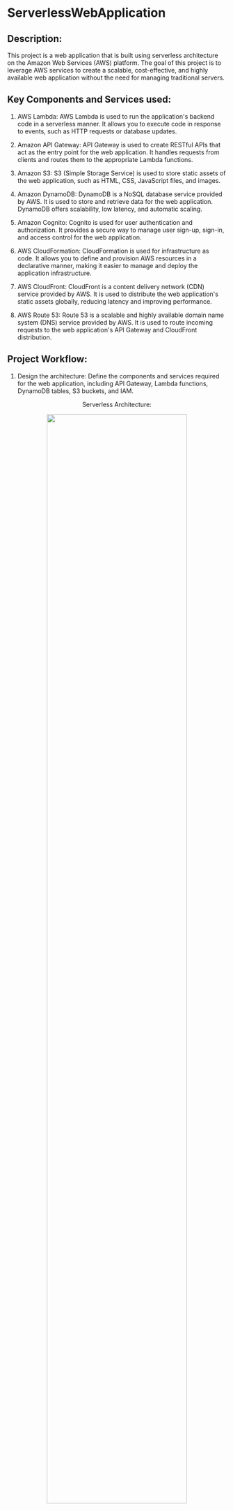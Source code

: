 # ServerlessWebApplication
<h2>Description:</h2>
This project is a web application that is built using serverless architecture on the Amazon Web Services (AWS) platform. The goal of this project is to leverage AWS services to create a scalable, cost-effective, and highly available web application without the need for managing traditional servers.
<h2> Key Components and Services used:</h2>

1. AWS Lambda: AWS Lambda is used to run the application's backend code in a serverless manner. It allows you to execute code in response to events, such as HTTP requests or database updates.

2. Amazon API Gateway: API Gateway is used to create RESTful APIs that act as the entry point for the web application. It handles requests from clients and routes them to the appropriate Lambda functions.

3. Amazon S3: S3 (Simple Storage Service) is used to store static assets of the web application, such as HTML, CSS, JavaScript files, and images.

4. Amazon DynamoDB: DynamoDB is a NoSQL database service provided by AWS. It is used to store and retrieve data for the web application. DynamoDB offers scalability, low latency, and automatic scaling.

5. Amazon Cognito: Cognito is used for user authentication and authorization. It provides a secure way to manage user sign-up, sign-in, and access control for the web application.

6. AWS CloudFormation: CloudFormation is used for infrastructure as code. It allows you to define and provision AWS resources in a declarative manner, making it easier to manage and deploy the application infrastructure.

7. AWS CloudFront: CloudFront is a content delivery network (CDN) service provided by AWS. It is used to distribute the web application's static assets globally, reducing latency and improving performance.

8. AWS Route 53: Route 53 is a scalable and highly available domain name system (DNS) service provided by AWS. It is used to route incoming requests to the web application's API Gateway and CloudFront distribution.
<h2>Project Workflow:</h2>

1. Design the architecture: Define the components and services required for the web application, including API Gateway, Lambda functions, DynamoDB tables, S3 buckets, and IAM.
<p align="center">
Serverless Architecture: <br/>
<p align="center">
<img src="https://imgur.com/Je2E7Ju.png" height="80%" width="80%">
<br />
<p align="center">
<img src="https://imgur.com/R4cMuGd.png" height="80%" width="80%">
<br />
<p align="center">
<img src="https://imgur.com/qebd2lc.png" height="80%" width="80%">
<br />

2. To host our Website, we will choose Amplify. With Amplify, we can build and host websites. For our purpose, since our website is very simple we will create an html file in a text editor on our local machine and just use Amplify to deploy and host that webpage. The code for this is given above in the INDEX.HTML ORIGINAL file. Just copy and Paste this code in your file. Once you have created this file, Zip it by just right clicking on the file and selecting compress. 
<p align="center">
<img src="https://imgur.com/aVIMe8P.png" height="80%" width="80%">
<br />
<p align="center">
<img src="https://imgur.com/He6z40O.png" height="80%" width="80%">
<br />

3. On the AWS Console, navigate to AWS Amplify and click on New App. Here, just click on Deploy Without Git Provider, Enter a name for the App and Environment name and Choose and upload the Zip file.
<p align="center">
<img src="https://imgur.com/XqZrgem.png" height="80%" width="80%">
<br />
<p align="center">
<img src="https://imgur.com/4GSgo4a.png" height="80%" width="80%">
<br />
<p align="center">
<img src="https://imgur.com/ZBPB2LS.png" height="80%" width="80%">
<br />

4. We need to create a Lamda Function that will process our math functionality. From AWS Console, navigate to AWS Lamda. Click on New function. We are going to author this from scratch. Enter thr name of thr Function, Runtime as the latest version of Python and click on Create Function.On the main page of Lamda, scroll down to the Code block. The code for this Lamda Function is given in the LamdaFunctionOriginal file above. Just copy and paste the code. Click on Deploy and we are done.
<p align="center">
<img src="https://imgur.com/XnvzGhE.png" height="80%" width="80%">
<br />
<p align="center">
<img src="https://imgur.com/b8ejCFq.png" height="80%" width="80%">
<br />

5. Now, we need something to invoke our Math Functionality. For this, we will use API Gateway. This is a core functionality in AWS which we can use to create our own APIs. In a Serverless Architrcture, it is the perfect way to invoke our Lamda Function. From the AWS Console, navigate to API Gateway and Click on Create API. We are going to use a REST API. Give it a name and click on Create API. 
<p align="center">
<img src="https://imgur.com/vCsjcMa.png" height="80%" width="80%">
<br />
<p align="center">
<img src="https://imgur.com/2U90adI.png" height="80%" width="80%">
<br />

6. Click on the API created. On the lefthand side, click on Resources. On the righthand side, click on "/". From thr Actions menu, select Create Method. The type of method will be POST. Enter the Lamda Function name and create the POST method as shown below:
<p align="center">
<img src="https://imgur.com/YTPA3rb.png" height="80%" width="80%">
<br />
<p align="center">
<img src="https://imgur.com/8a0masw.png" height="80%" width="80%">
<br />
<p align="center">
<img src="https://imgur.com/srGDfkU.png" height="80%" width="80%">
<br />
<p align="center">
<img src="https://imgur.com/srGDfkU.png" height="80%" width="80%">
<br />

7. Next, we must Enable CORS (Cross Origin Resourse Sharing) so that our website can interact with the lamda function. To do so, click on the POST method and from Actions menu select Enable CORS. Click on Deploy API to deploy and enter the Deployment stage as dev. Copy the Invoke URL and keep it handy. We will be using it later.
<p align="center">
<img src="https://imgur.com/SItVLAs.png" height="80%" width="80%">
<br />
<p align="center">
<img src="https://imgur.com/jXU9YV6.png" height="80%" width="80%">
<br />
<p align="center">
<img src="https://imgur.com/izfqvWx.png" height="80%" width="80%">
<br />
<p align="center">
<img src="https://imgur.com/rebURyF.png" height="80%" width="80%">
<br />

8. Now we need to setup a database to store the results. We will use DynamoDB for this. Navigate to DynamoDB and Click on Create Table. Enter the name and create table. Copy the ARN of this table.
<p align="center">
<img src="https://imgur.com/WKxFXsx.png" height="80%" width="80%">
<br />
<p align="center">
<img src="https://imgur.com/MZlcvLu.png" height="80%" width="80%">
<br />

9. Next, we have to give our Lamda Function the permission to write results to the DynamoDB table. Navigate back to the our Lamda Function and Scroll down to the Configuration section. Click on the execution role and select add inline policy. Name the policy and click on JSON. The code for this policy is given above in the ExecutionRolePolicyJSON file. Copy and paste the code and create the policy. Make sure you enter the ARN of the Table you created in the poilcy. 
<p align="center">
<img src="https://imgur.com/umJTohY.png" height="80%" width="80%">
<br />
<p align="center">
<img src="https://imgur.com/0nZ52xE.png" height="80%" width="80%">
<br />
<p align="center">
<img src="https://imgur.com/X0lQ9zG.png" height="80%" width="80%">
<br />
<p align="center">
<img src="https://imgur.com/i9fiX9S.png" height="80%" width="80%">
<br />

10. Navigate to the Code tab of the Lamda Function. We need to make some changes to our code so that the Lamda Function can write the results to the table. It wasn't doing that before. The updated code is given above in the LamdaFunctionFinal file. Copy and paste the code and click on Delopy.
<p align="center">
<img src="https://imgur.com/YsAMw1C.png" height="80%" width="80%">
<br />

11. We must update our Index.html file in order to invoke the API from our website. Copy the code from Index.html file above and paste it in your file. Make sure you add your API gateway endpoint.   Compress the file and add it to our Amplify website.
<p align="center">
<img src="https://imgur.com/itA0zVR.png" height="80%" width="80%">
<br />
<p align="center">
<img src="https://imgur.com/K3urd8N.png" height="80%" width="80%">
<br />

12. Click on the URL of the website and there it is. Enter a Base number and an exponent number and hit Calculate. It will give the result.
<p align="center">
<img src="https://imgur.com/XDJm1gT.png" height="80%" width="80%">
<br />
<p align="center">
<img src="https://imgur.com/1tqGACw.png" height="80%" width="80%">
<br />











6. Develop Lambda functions: Write the backend code for the web application's functionality using programming languages supported by Lambda, such as Node.js, Python, or Java.

7. Create API Gateway: Configure API Gateway to define the RESTful APIs and integrate them with the appropriate Lambda functions.

8. Set up DynamoDB: Create the necessary DynamoDB tables to store and retrieve data for the web application.

9. Implement user authentication: Configure Cognito user pools to handle user sign-up, sign-in, and access control for the web application.

10. Store static assets: Upload the web application's static assets, such as HTML, CSS, JavaScript files, and images, to S3 buckets.

11. Configure CloudFront: Set up CloudFront to distribute the static assets globally and improve performance.

12. Deploy the application: Use CloudFormation to define the infrastructure as code and provision the required AWS resources.

13. Test and monitor: Test the web application's functionality and performance. Set up monitoring and logging using AWS CloudWatch to track and analyze application metrics.
<h2>Benefits of AWS WordPress Website:</h2>

1. Scalability: The serverless architecture allows the web application to scale automatically based on demand, ensuring optimal performance even during high traffic periods.

2. Cost-effectiveness: With serverless, you only pay for the actual usage of resources, eliminating the need for provisioning and managing servers, which can result in cost savings.

3. High availability: AWS services, such as Lambda and DynamoDB, are designed to be highly available and fault-tolerant, ensuring the web application remains accessible even in the event of failures.

4. Reduced operational overhead: Serverless architecture offloads the operational tasks, such as server management, to AWS, allowing developers to focus more on application development and business logic.
<br/>
